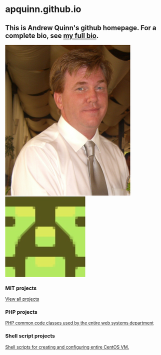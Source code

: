 # apquinn.github.io

## This is Andrew Quinn's github homepage. For a complete bio, see <a href="http://sea-quinn.com">my full bio</a>.
<img src="CIMG0130.JPG" width="400">
<img src="blockie2.jpg">

### MIT projects
<a href="https://github.com/apquinn/example-code/tree/main/mit-projects">View all projects</a>

### PHP projects
<a href="https://github.com/apquinn/example-code/tree/main/php">PHP common code classes used by the entire web systems department</a>

### Shell script projects
<a href="https://github.com/apquinn/example-code/tree/main/shellScripts">Shell scripts for creating and configuring entire CentOS VM.</a>


